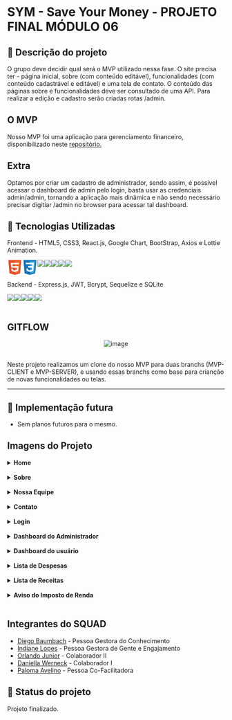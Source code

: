 # SYM - Save Your Money - PROJETO FINAL MÓDULO 06

## :memo: Descrição do projeto

O grupo deve decidir qual será o MVP utilizado nessa fase. O site precisa ter - página inicial, sobre (com conteúdo editável), funcionalidades (com conteúdo cadastrável e editável) e uma tela de contato. O conteúdo das páginas sobre e funcionalidades deve ser consultado de uma API. Para realizar a edição e cadastro
serão criadas rotas /admin.

## O MVP
Nosso MVP foi uma aplicação para gerenciamento financeiro, disponibilizado neste <a href="https://github.com/DevPhde/PROJETO-FINAL.MVP">repositório.</a>

## Extra
Optamos por criar um cadastro de administrador, sendo assim, é possível acessar o dashboard de admin pelo login, basta usar as credenciais admin/admin, tornando a aplicação mais dinâmica e não sendo necessário precisar digitiar /admin no browser para acessar tal dashboard.

## :wrench: Tecnologias Utilizadas
Frontend - HTML5, CSS3, React.js, Google Chart, BootStrap, Axios e Lottie Animation.

<img align="left" height="35em" src="https://raw.githubusercontent.com/devicons/devicon/master/icons/html5/html5-original.svg">
<img align="left" height="35em" src="https://raw.githubusercontent.com/devicons/devicon/master/icons/css3/css3-original.svg">
<img align="left" height="35em" src="https://cdn.jsdelivr.net/gh/devicons/devicon/icons/react/react-original.svg">
<img align="left" height="35em" src="https://alternative.me/media/256/google-charts-icon-u44p2n7zbzf5eati-c.png">
<img align="left" height="35em" src="https://cdn.jsdelivr.net/gh/devicons/devicon/icons/bootstrap/bootstrap-original.svg" />
<img align="left" height="35em" src="https://encrypted-tbn0.gstatic.com/images?q=tbn:ANd9GcQmUXeuINZTlCpGz18dek0l4m5kzBka7p6f3rFShyrd32t8rbCuIyxl6XIFQ_RkShyZewQ&usqp=CAU">
<img align="left" height="35em" src="https://static8.lottiefiles.com/images/logo/icon.svg" />

</br>

</br>Backend - Express.js, JWT, Bcrypt, Sequelize e SQLite

<img align="left" height="50em" src="https://www.edureka.co/blog/wp-content/uploads/2019/07/express-logo.png" />
<img align="left" height="50em" src="https://user-images.githubusercontent.com/5418178/177059352-fe91dcd5-e17b-4103-88ae-70d6d396cf85.png" />
<img align="left" height="50em" src="https://www.outsystems.com/Forge_CW/_image.aspx/Q8LvY--6WakOw9afDCuuGU30LWO2YUXQtIYwJY_Ac_c=/bcryptnet-2023-01-04%2000-00-00-2022-11-02%2015-51-22" />
<img align="left" height="50em" src="https://symbols.getvecta.com/stencil_261/45_sequelize.7e233926cd.jpg" />
<img align="left" height="50em" src="https://upload.wikimedia.org/wikipedia/commons/thumb/9/97/Sqlite-square-icon.svg/1200px-Sqlite-square-icon.svg.png" />
<br>
<br>

## GITFLOW

<div align="center">

![image](https://user-images.githubusercontent.com/113299561/229382293-82405127-11a5-4bdc-9225-964b25394d5e.png)


</div>

<br>
Neste projeto realizamos um clone do nosso MVP para duas branchs (MVP-CLIENT e MVP-SERVER), e usando essas branchs como base para crianção de novas funcionalidades ou telas.
<hr>


## :rocket: Implementação futura
* Sem planos futuros para o mesmo.

## Imagens do Projeto

<details><summary><strong>Home</strong></summary>

![image](https://user-images.githubusercontent.com/113299561/229382003-e4ec7aee-fcd6-42af-bd53-851a3a7af8fb.png)

</details>&nbsp;

<details><summary><strong>Sobre</strong></summary>

![image](https://user-images.githubusercontent.com/113299561/229381971-5c75a7c4-494d-4db8-b22b-ec65041dc8c3.png)

</details>&nbsp;

<details><summary><strong>Nossa Equipe</strong></summary>

![image](https://user-images.githubusercontent.com/113299561/229382409-95247694-c283-4e86-8d53-021014442587.png)

</details>&nbsp;

<details><summary><strong>Contato</strong></summary>

![image](https://user-images.githubusercontent.com/113299561/229382427-5cf878bd-1ae5-4d72-86f9-2643ab9008d6.png)

</details>&nbsp;

<details><summary><strong>Login</strong></summary>

![image](https://user-images.githubusercontent.com/113299561/229382561-5d49397d-bf69-4f36-bd76-402b86b39357.png)

</details>&nbsp;

<details><summary><strong>Dashboard do Administrador</strong></summary>

![image](https://user-images.githubusercontent.com/113299561/229382539-7f1d9611-4916-4249-9498-6155f36f4d4d.png)

</details>&nbsp;

<details><summary><strong>Dashboard do usuário</strong></summary>

![dashboard](https://user-images.githubusercontent.com/113299561/229323567-60f8233e-9b1e-4201-8324-24890577c26c.png)

</details>&nbsp;

<details><summary><strong>Lista de Despesas</strong></summary>

![dashboard-list-despesas](https://user-images.githubusercontent.com/113299561/229323591-a51ef0fb-44b2-4760-963a-41f95df7d726.png)

</details>&nbsp;

<details><summary><strong>Lista de Receitas</strong></summary>

![Screenshot_1](https://user-images.githubusercontent.com/113299561/231320131-e8563215-7622-4673-aa99-d171dec952c6.png)

</details>&nbsp;

<details><summary><strong>Aviso do Imposto de Renda</strong></summary>

![impostoreenda](https://user-images.githubusercontent.com/113299561/229323602-81dd7c88-cf05-4bc6-aa06-d10323d4b35c.png)


</details>&nbsp;

## Integrantes do SQUAD
- <a href="https://github.com/DevPhde">Diego Baumbach</a> - Pessoa Gestora do Conhecimento
- <a href="https://github.com/Indyllopes">Indiane Lopes</a> - Pessoa Gestora de Gente e Engajamento
- <a href="https://github.com/Orl-andoJr">Orlando Junior</a> - Colaborador II
- <a href="https://github.com/Daniellasqw">Daniella Werneck</a> - Colaborador I
- <a href="https://github.com/ipami">Paloma Avelino</a> - Pessoa Co-Facilitadora



## :dart: Status do projeto
Projeto finalizado.
